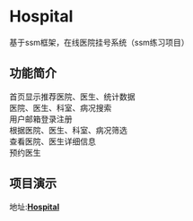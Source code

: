 # Hospital
基于ssm框架，在线医院挂号系统（ssm练习项目）<br>
<h2>功能简介</h2>
首页显示推荐医院、医生、统计数据<br>医院、医生、科室、病况搜索<br>用户邮箱登录注册<br>根据医院、医生、科室、病况筛选<br>查看医院、医生详细信息<br>预约医生<br>
<h2>项目演示</h2>
地址:<strong><a href="http://118.89.50.153/Hospital">Hospital</a></strong>
